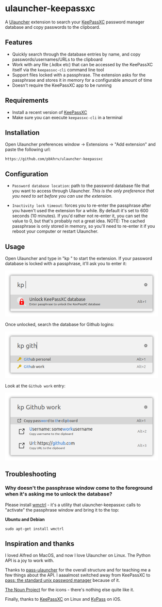 # ulauncher-keepassxc

A [Ulauncher](https://ulauncher.io/) extension to search your [KeePassXC](https://keepassxc.org/) password manager database and copy passwords to the clipboard.

## Features

- Quickly search through the database entries by name, and copy passwords/usernames/URLs to the clipboard
- Work with any file (.kdbx etc) that can be accessed by the KeePassXC itself via the `keepassxc-cli` command line tool
- Support files locked with a passphrase. The extension asks for the passphrase and stores it in memory for a configurable amount of time
- Doesn't require the KeePassXC app to be running

## Requirements

- Install a recent version of [KeePassXC](https://keepassxc.org/download/)
- Make sure you can execute `keepassxc-cli` in a terminal

## Installation

Open Ulauncher preferences window -> Extensions -> "Add extension" and paste the following url:

```
https://github.com/pbkhrv/ulauncher-keepassxc
```

## Configuration

- `Password database location`: path to the password database file that you want to access through Ulauncher. *This is the only preference that you need to set before you can use the extension.*

- `Inactivity lock timeout`: forces you to re-enter the passphrase after you haven't used the extension for a while. By default it's set to 600 seconds (10 minutes). If you'd rather not re-enter it, you can set the value to 0, but that's probably not a great idea. NOTE: The cached passphrase is only stored in memory, so you'll need to re-enter it if you reboot your computer or restart Ulauncher.

## Usage

Open Ulauncher and type in "kp " to start the extension. If your password database is locked with a passphrase, it'll ask you to enter it:

![Unlock Database](images/screenshots/unlock-database.png)

Once unlocked, search the database for Github logins:

![Search](images/screenshots/search1.png)

Look at the `Github work` entry:

![Entry details](images/screenshots/details1.png)

## Troubleshooting

### Why doesn't the passphrase window come to the foreground when it's asking me to unlock the database?

Please install [wmctrl](http://tripie.sweb.cz/utils/wmctrl/) - it's a utility that ulauncher-keepassxc calls to "activate" the passphrase window and bring it to the top:

**Ubuntu and Debian**
```shell
sudo apt-get install wmctrl
```

## Inspiration and thanks

I loved Alfred on MacOS, and now I love Ulauncher on Linux. The Python API is a joy to work with.

Thanks to [pass-ulauncher](https://github.com/yannishuber/pass-ulauncher) for the overall structure and for teaching me a few things about the API. I aaaalmost switched away from KeePassXC to [pass: the standard unix password manager](https://www.passwordstore.org/) because of it.

[The Noun Project](https://thenounproject.com/) for the icons - there's nothing else quite like it.

Finally, thanks to [KeePassXC](https://keepassxc.org/) on Linux and [KyPass](https://www.kyuran.be/software/kypass/) on iOS.
